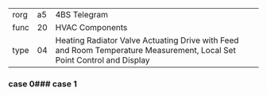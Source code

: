 
|    |   |   |
| -- | - | - |
| rorg | a5 | 4BS Telegram |
| func | 20 | HVAC Components |
| type | 04 | Heating Radiator Valve Actuating Drive with Feed and Room Temperature Measurement, Local Set Point Control and Display |

### case 0### case 1
  